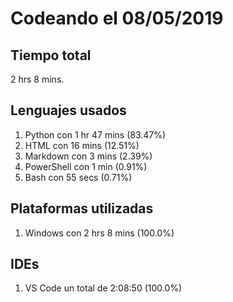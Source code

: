 # Codeando el 08/05/2019

## Tiempo total
2 hrs 8 mins.

## Lenguajes usados
1. Python con 1 hr 47 mins (83.47%)
1. HTML con 16 mins (12.51%)
1. Markdown con 3 mins (2.39%)
1. PowerShell con 1 min (0.91%)
1. Bash con 55 secs (0.71%)

## Plataformas utilizadas
1. Windows con 2 hrs 8 mins (100.0%)

## IDEs
1. VS Code un total de 2:08:50 (100.0%)
